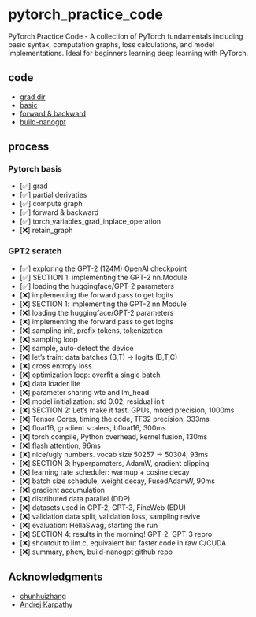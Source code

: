 # pytorch_practice_code
PyTorch Practice Code - A collection of PyTorch fundamentals including basic syntax, computation graphs, loss calculations, and model implementations. Ideal for beginners learning deep learning with PyTorch.

## code
- [grad dir](https://github.com/chunhuizhang/bilibili_vlogs/tree/master/learn_torch/grad)
- [basic](https://github.com/chunhuizhang/bilibili_vlogs/blob/master/learn_torch/grad/03_computation_graph.ipynb)
- [forward & backward](https://github.com/chunhuizhang/bilibili_vlogs/blob/master/learn_torch/grad/04_backward_step.ipynb)
- [build-nanogpt](https://github.com/karpathy/build-nanogpt)

## process
### Pytorch basis
- [✅] grad
- [✅] partial derivaties
- [✅] compute graph
- [✅] forward & backward
- [✅] torch_variables_grad_inplace_operation
- [❌] retain_graph

### GPT2 scratch
- [✅] exploring the GPT-2 (124M) OpenAI checkpoint
- [✅] SECTION 1: implementing the GPT-2 nn.Module
- [✅] loading the huggingface/GPT-2 parameters
- [❌] implementing the forward pass to get logits
- [❌] SECTION 1: implementing the GPT-2 nn.Module
- [❌] loading the huggingface/GPT-2 parameters
- [❌] implementing the forward pass to get logits
- [❌] sampling init, prefix tokens, tokenization
- [❌] sampling loop
- [❌] sample, auto-detect the device
- [❌] let’s train: data batches (B,T) → logits (B,T,C)
- [❌] cross entropy loss
- [❌] optimization loop: overfit a single batch
- [❌] data loader lite
- [❌] parameter sharing wte and lm_head
- [❌] model initialization: std 0.02, residual init
- [❌] SECTION 2: Let’s make it fast. GPUs, mixed precision, 1000ms
- [❌] Tensor Cores, timing the code, TF32 precision, 333ms
- [❌] float16, gradient scalers, bfloat16, 300ms
- [❌] torch.compile, Python overhead, kernel fusion, 130ms
- [❌] flash attention, 96ms
- [❌] nice/ugly numbers. vocab size 50257 → 50304, 93ms
- [❌] SECTION 3: hyperpamaters, AdamW, gradient clipping
- [❌] learning rate scheduler: warmup + cosine decay
- [❌] batch size schedule, weight decay, FusedAdamW, 90ms
- [❌] gradient accumulation
- [❌] distributed data parallel (DDP)
- [❌] datasets used in GPT-2, GPT-3, FineWeb (EDU)
- [❌] validation data split, validation loss, sampling revive
- [❌] evaluation: HellaSwag, starting the run
- [❌] SECTION 4: results in the morning! GPT-2, GPT-3 repro
- [❌] shoutout to llm.c, equivalent but faster code in raw C/CUDA
- [❌] summary, phew, build-nanogpt github repo

## Acknowledgments
- [chunhuizhang](https://github.com/chunhuizhang)
- [Andrej Karpathy](https://github.com/karpathy)